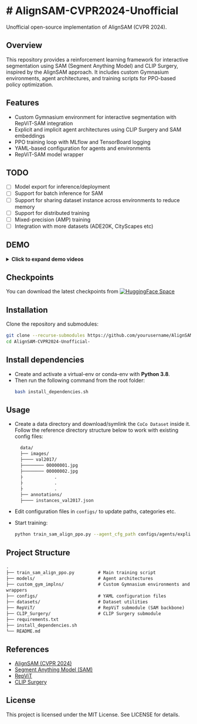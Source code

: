 # # AlignSAM-CVPR2024-Unofficial

Unofficial open-source implementation of AlignSAM (CVPR 2024).

## Overview

This repository provides a reinforcement learning framework for interactive segmentation using SAM (Segment Anything Model) and CLIP Surgery, inspired by the AlignSAM approach. It includes custom Gymnasium environments, agent architectures, and training scripts for PPO-based policy optimization.

## Features

- Custom Gymnasium environment for interactive segmentation with RepViT-SAM integration
- Explicit and implicit agent architectures using CLIP Surgery and SAM embeddings
- PPO training loop with MLflow and TensorBoard logging
- YAML-based configuration for agents and environments
- RepViT-SAM model wrapper

## TODO

- [ ] Model export for inference/deployment
- [ ] Support for batch inference for SAM
- [ ] Support for sharing dataset instance across environments to reduce memory
- [ ] Support for distributed training
- [ ] Mixed-precision (AMP) training
- [ ] Integration with more datasets (ADE20K, CityScapes etc)

## DEMO
<details>
  <summary><b>Click to expand demo videos</b></summary>
  <br/>

  <b> PERSON </b>
  <p align="center">
    <img src="assets/videos/video-person.gif" />
  </p>
  <b> DOG </b>
  <p align="center">
    <img src="assets/videos/video-dog.gif" />
  </p>
  <b> BUS </b>
  <p align="center">
    <img src="assets/videos/video-bus.gif" />
  </p>
  <b> CAR </b>
  <p align="center">
    <img src="assets/videos/video-car.gif" />
  </p>

</details>

## Checkpoints
You can download the latest checkpoints from [![HuggingFace Space](https://img.shields.io/badge/🤗-HuggingFace%20Space-cyan.svg)](https://huggingface.co/shantanusingh10/AlignSAM-unofficial)

## Installation

Clone the repository and submodules:
```bash
git clone --recurse-submodules https://github.com/yourusername/AlignSAM-CVPR2024-Unofficial-.git
cd AlignSAM-CVPR2024-Unofficial-
```

## Install dependencies
- Create and activate a virtual-env or conda-env with **Python 3.8**. 
- Then run the following command from the root folder:
    ```bash
    bash install_dependencies.sh
    ```

## Usage
- Create a data directory and download/symlink the ```CoCo Dataset``` inside it. Follow the reference directory structure below to work with existing config files:

  ```
    data/
    ├── images/
    ├──── val2017/ 
    ├──────── 00000001.jpg
    ├──────── 00000002.jpg
    ├            .
    ├            .
    ├            .
    ├── annotations/
    ├──── instances_val2017.json
  ``` 

- Edit configuration files in ```configs/``` to update paths, categories etc.

- Start training:

    ```bash
    python train_sam_align_ppo.py --agent_cfg_path configs/agents/explicit_agent.yaml --env_cfg_path configs/envs/repvit_sam_coco.yaml
    ```

## Project Structure

```
.
├── train_sam_align_ppo.py         # Main training script
├── models/                        # Agent architectures
├── custom_gym_implns/             # Custom Gymnasium environments and wrappers
├── configs/                       # YAML configuration files
├── datasets/                      # Dataset utilities
├── RepViT/                        # RepViT submodule (SAM backbone)
├── CLIP_Surgery/                  # CLIP Surgery submodule
├── requirements.txt
├── install_dependencies.sh
└── README.md
```

## References
- [AlignSAM (CVPR 2024)](https://arxiv.org/abs/2406.00480)
- [Segment Anything Model (SAM)](https://segment-anything.com/)
- [RepViT](https://arxiv.org/abs/2307.09283)
- [CLIP Surgery](https://arxiv.org/abs/2304.05653)

## License
This project is licensed under the MIT License. See LICENSE for details.
